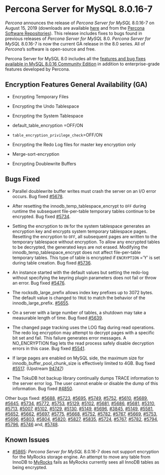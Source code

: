 # Percona Server for MySQL 8.0.16-7

*Percona* announces the release of *Percona Server for MySQL* 8.0.16-7 on August 15, 2019
(downloads are available [here](https://www.percona.com/downloads/Percona-Server-8.0/) and from the [Percona
Software Repositories](https://www.percona.com/doc/percona-server/8.0/installation.html#installing-from-binaries)).
This release includes fixes to bugs found in previous releases of *Percona Server for MySQL* 8.0.
*Percona Server for MySQL* 8.0.16-7 is now the current GA release in the 8.0
series. All of *Percona*’s software is open-source and free.

Percona Server for MySQL 8.0 includes all the [features and bug fixes available in MySQL 8.0.16
Community Edition](https://dev.mysql.com/doc/relnotes/mysql/8.0/en/news-8-0-16.html) in addition to
enterprise-grade features developed by Percona.

## Encryption Features General Availability (GA)


* Encrypting Temporary Files


* Encrypting the Undo Tablespace


* Encrypting the System Tablespace


* default_table_encryption =OFF/ON


* `table_encryption_privilege_check`=OFF/ON


* Encrypting the Redo Log files for master key encryption only


* Merge-sort-encryption


* Encrypting Doublewrite Buffers

## Bugs Fixed


* Parallel doublewrite buffer writes must crash the server on an I/O error occurs. Bug fixed [#5678](https://jira.percona.com/browse/PS-5678).


* After resetting the innodb_temp_tablespace_encrypt to `OFF` during runtime the subsequent file-per-table temporary tables continue to be encrypted. Bug fixed [#5734](https://jira.percona.com/browse/PS-5734).


* Setting the encryption to `ON` for the system tablespace generates an encryption key and encrypts system temporary tablespace pages. Resetting the encryption to `OFF`, all subsequent pages are written to the temporary tablespace without encryption. To allow any encrypted tables to be decrypted, the generated keys are not erased. Modifying the innodb_temp_tablespace_encrypt does not affect file-per-table temporary tables. This type of table is encrypted if `ENCRYPTION` =’Y’ is set during table creation. Bug fixed [#5736](https://jira.percona.com/browse/PS-5736).


* An instance started with the default values but setting the redo-log without specifying the keyring plugin parameters does not fail or throw an error. Bug fixed [#5476](https://jira.percona.com/browse/PS-5476).


* The rocksdb_large_prefix allows index key prefixes up to 3072 bytes. The default value is changed to `TRUE` to match the behavior of the innodb_large_prefix. [#5655](https://jira.percona.com/browse/PS-5655).


* On a server with a large number of tables, a shutdown may take a measurable length of time. Bug fixed [#5639](https://jira.percona.com/browse/PS-5639).


* The changed page tracking uses the LOG flag during read operations. The redo log encryption may attempt to decrypt pages with a specific bit set and fail. This failure generates error messages. A NO_ENCRYPTION flag lets the read process safely disable decryption errors in this case. Bug fixed [#5541](https://jira.percona.com/browse/PS-5541).


* If large pages are enabled on MySQL side, the maximum size for innodb_buffer_pool_chunk_size is effectively limited to 4GB. Bug fixed [#5517](https://jira.percona.com/browse/PS-5517). (Upstream [94747](https://bugs.mysql.com/bug.php?id=94747))


* The TokuDB hot backup library continually dumps TRACE information to the server error log. The user cannot enable or disable the dump of this information. Bug fixed [#4850](https://jira.percona.com/browse/PS-4850).

Other bugs fixed:
[#5688](https://jira.percona.com/browse/PS-5688),
[#5723](https://jira.percona.com/browse/PS-5723),
[#5695](https://jira.percona.com/browse/PS-5695),
[#5749](https://jira.percona.com/browse/PS-5749),
[#5752](https://jira.percona.com/browse/PS-5752),
[#5610](https://jira.percona.com/browse/PS-5610),
[#5689](https://jira.percona.com/browse/PS-5689),
[#5645](https://jira.percona.com/browse/PS-5645),
[#5734](https://jira.percona.com/browse/PS-5734),
[#5772](https://jira.percona.com/browse/PS-5772),
[#5753](https://jira.percona.com/browse/PS-5753),
[#5129](https://jira.percona.com/browse/PS-5129),
[#5102](https://jira.percona.com/browse/PS-5102),
[#5681](https://jira.percona.com/browse/PS-5681),
[#5686](https://jira.percona.com/browse/PS-5686),
[#5681](https://jira.percona.com/browse/PS-5681),
[#5310](https://jira.percona.com/browse/PS-5310),
[#5713](https://jira.percona.com/browse/PS-5713),
[#5007](https://jira.percona.com/browse/PS-5007),
[#5102](https://jira.percona.com/browse/PS-5102),
[#5129](https://jira.percona.com/browse/PS-5129),
[#5130](https://jira.percona.com/browse/PS-5130),
[#5149](https://jira.percona.com/browse/PS-5149),
[#5696](https://jira.percona.com/browse/PS-5696),
[#3845](https://jira.percona.com/browse/PS-3845),
[#5149](https://jira.percona.com/browse/PS-5149),
[#5581](https://jira.percona.com/browse/PS-5581),
[#5652](https://jira.percona.com/browse/PS-5652),
[#5662](https://jira.percona.com/browse/PS-5662),
[#5697](https://jira.percona.com/browse/PS-5697),
[#5775](https://jira.percona.com/browse/PS-5775),
[#5668](https://jira.percona.com/browse/PS-5668),
[#5752](https://jira.percona.com/browse/PS-5752),
[#5782](https://jira.percona.com/browse/PS-5782),
[#5767](https://jira.percona.com/browse/PS-5767),
[#5669](https://jira.percona.com/browse/PS-5669),
[#5753](https://jira.percona.com/browse/PS-5753),
[#5696](https://jira.percona.com/browse/PS-5696),
[#5803](https://jira.percona.com/browse/PS-5803),
[#5804](https://jira.percona.com/browse/PS-5804),
[#5820](https://jira.percona.com/browse/PS-5820),
[#5827](https://jira.percona.com/browse/PS-5827),
[#5835](https://jira.percona.com/browse/PS-5835),
[#5724](https://jira.percona.com/browse/PS-5724),
[#5767](https://jira.percona.com/browse/PS-5767),
[#5782](https://jira.percona.com/browse/PS-5782),
[#5794](https://jira.percona.com/browse/PS-5794),
[#5796](https://jira.percona.com/browse/PS-5796),
[#5746](https://jira.percona.com/browse/PS-5746) and,
[#5748](https://jira.percona.com/browse/PS-5748).

## Known Issues


* [#5865](https://jira.percona.com/browse/PS-5865): *Percona Server for MySQL* 8.0.16-7 does not support encryption for the MyRocks storage engine. An attempt to move any table from InnoDB to [MyRocks](https://www.percona.com/doc/percona-server/LATEST/myrocks/limitations.html) fails as MyRocks currently sees all InnoDB tables as being encrypted.

